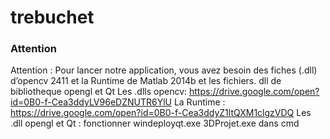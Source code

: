 # trebuchet
### Attention
Attention : Pour lancer notre application, vous avez besoin des fiches (.dll) d’opencv 2411 et la Runtime de Matlab 2014b et les fichiers. dll de bibliotheque opengl et Qt
Les .dlls opencv: https://drive.google.com/open?id=0B0-f-Cea3ddyLV96eDZNUTR6YlU
La Runtime : https://drive.google.com/open?id=0B0-f-Cea3ddyZ1ltQXM1clgzVDQ
Les .dll opengl et Qt : fonctionner windeployqt.exe 3DProjet.exe dans cmd

